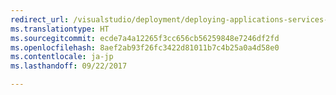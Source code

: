 ```yaml
---
redirect_url: /visualstudio/deployment/deploying-applications-services-and-components
ms.translationtype: HT
ms.sourcegitcommit: ecde7a4a12265f3cc656cb56259848e7246df2fd
ms.openlocfilehash: 8aef2ab93f26fc3422d81011b7c4b25a0a4d58e0
ms.contentlocale: ja-jp
ms.lasthandoff: 09/22/2017

---
```


